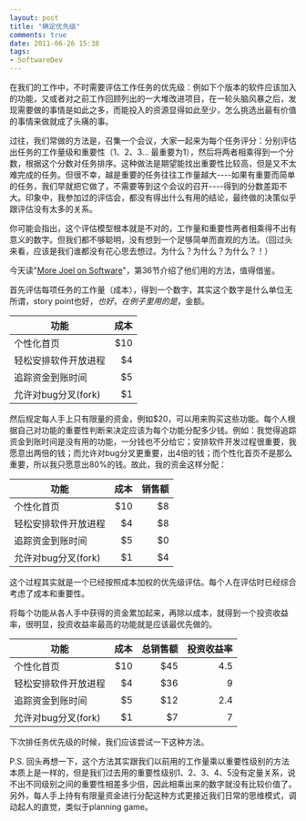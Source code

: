 ```yaml
---
layout: post
title: "确定优先级"
comments: true
date: 2011-06-26 15:38
tags:
- SoftwareDev
---
```

在我们的工作中，不时需要评估工作任务的优先级：例如下个版本的软件应该加入的功能，又或者对之前工作回顾列出的一大堆改进项目，在一轮头脑风暴之后，发现需要做的事情是如此之多，而能投入的资源显得如此至少，怎么挑选出最有价值的事情来做就成了头痛的事。

过往，我们常做的方法是，召集一个会议，大家一起来为每个任务评分：分别评估出任务的工作量级和重要性（1、2、3... 最重要为1），然后将两者相乘得到一个分数，根据这个分数对任务排序。这种做法是期望能找出重要性比较高，但是又不太难完成的任务。但很不幸，越是重要的任务往往工作量越大----如果有重要而简单的任务，我们早就把它做了，不需要等到这个会议的召开----得到的分数差距不大。印象中，我参加过的评估会，都没有得出什么有用的结论，最终做的决策似乎跟评估没有太多的关系。

你可能会指出，这个评估模型根本就是不对的，工作量和重要性两者相乘得不出有意义的数字。但我们都不够聪明，没有想到一个足够简单而直观的方法。（回过头来看，应该是我们谁都没有花心思去想过。为什么？为什么？为什么？！）

今天读"[More Joel on Software](http://book.douban.com/subject/4163938/)"，第36节介绍了他们用的方法，值得借鉴。

首先评估每项任务的工作量（成本），得到一个数字，其实这个数字是什么单位无所谓，story point也好，$也好，在例子里用的是$，金额。

功能 | 成本
-----|-----:|
个性化首页 | $10 
轻松安排软件开放进程 | $4
追踪资金到账时间 | $5
允许对bug分叉(fork)| $1

然后规定每人手上只有限量的资金，例如$20，可以用来购买这些功能。每个人根据自己对功能的重要性判断来决定应该为每个功能分配多少钱。例如：我觉得追踪资金到账时间是没有用的功能，一分钱也不分给它；安排软件开发过程很重要，我愿意出两倍的钱；而允许对bug分叉更重要，出4倍的钱；而个性化首页不是那么重要，所以我只愿意出80%的钱。故此，我的资金这样分配：

功能 | 成本 | 销售额
-----|-----:|------:|
个性化首页| $10| $8
轻松安排软件开放进程| $4| $8
追踪资金到账时间| $5| $0
允许对bug分叉(fork)| $1| $4

这个过程其实就是一个已经按照成本加权的优先级评估。每个人在评估时已经综合考虑了成本和重要性。

将每个功能从各人手中获得的资金累加起来，再除以成本，就得到一个投资收益率，很明显，投资收益率最高的功能就是应该最优先做的。

功能| 成本 | 总销售额 | 投资收益率
-----|-----:|------:|--------:|
个性化首页| $10| $45| 4.5
轻松安排软件开放进程| $4| $36| 9
追踪资金到账时间| $5| $12| 2.4
允许对bug分叉(fork)| $1| $7| 7

下次排任务优先级的时候，我们应该尝试一下这种方法。

P.S. 回头再想一下，这个方法其实跟我们以前用的工作量乘以重要性级别的方法本质上是一样的，但是我们过去用的重要性级别1、2、3、4、5没有定量关系，说不出不同级别之间的重要性相差多少倍，因此相乘出来的数字就没有比较价值了。另外，每人手上持有有限量资金进行分配这种方式更接近我们日常的思维模式，调动起人的直觉，类似于planning game。

